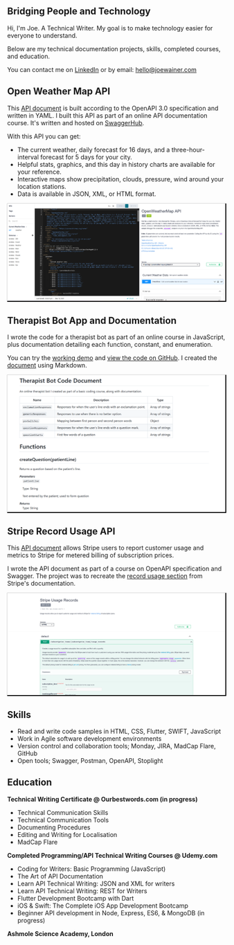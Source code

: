 ## Bridging People and Technology

Hi, I'm Joe. A Technical Writer. My goal is to make technology easier for everyone to understand.

Below are my technical documentation projects, skills, completed courses, and education. 

You can contact me on [LinkedIn](https://www.linkedin.com/in/joe-wainer-67264078/) or by email: <hello@joewainer.com> 

## Open Weather Map API 

This [API document](https://app.swaggerhub.com/apis-docs/Joe99/WeatherMapAPI/2.5) is built according to the OpenAPI 3.0 specification and written in YAML. I built this API as part of an online API documentation course. It's written and hosted on [SwaggerHub](https://swagger.io/). 

With this API you can get: 
* The current weather, daily forecast for 16 days, and a three-hour-interval forecast for 5 days for your city. 
* Helpful stats, graphics, and this day in history charts are available for your reference. 
* Interactive maps show precipitation, clouds, pressure, wind around your location stations. 
* Data is available in JSON, XML, or HTML format.

<a href="https://app.swaggerhub.com/apis-docs/Joe99/WeatherMapAPI/2.5"><img src="resources/Openweatherapi.png" style="box-shadow: 1px 1px 1px 1px black;"/></a>

## Therapist Bot App and Documentation 

I wrote the code for a therapist bot as part of an online course in JavaScript, plus documentation detailing each function, constant, and enumeration. 

You can try the [working demo](https://joewainer.github.io/therapist-bot/) and [view the code on GitHub](https://github.com/JoeWainer/therapist-bot/blob/main/index.html). I created the [document](https://github.com/JoeWainer/therapist-bot/blob/main/README.md) using Markdown.

<a href="https://github.com/JoeWainer/therapist-bot/blob/main/README.md"><img src="resources/therapistbotdoc.png" style="box-shadow: 1px 1px 1px 1px black;"/></a>

## Stripe Record Usage API 

This [API document](https://app.swaggerhub.com/apis-docs/JoeWainer/StripeUsageRecordsMock/2021-12-15/
) allows Stripe users to report customer usage and metrics to Stripe for metered billing of subscription prices. 

I wrote the API document as part of a course on OpenAPI specification and Swagger. The project was to recreate the [record usage section](https://stripe.com/docs/api/usage_records) from Stripe's documentation. 

<a href="https://app.swaggerhub.com/apis-docs/JoeWainer/StripeUsageRecordsMock/2021-12-15/"><img src="resources/recordusage.png" style="box-shadow: 1px 1px 1px 1px black;"/></a>
 
## Skills
 
 - Read and write code samples in HTML, CSS, Flutter, SWIFT, JavaScript
 - Work in Agile software development environments 
 - Version control and collaboration tools; Monday, JIRA, MadCap Flare, GitHub
 - Open tools; Swagger, Postman, OpenAPI, Stoplight

## Education

**Technical Writing Certificate @ Ourbestwords.com (in progress)**

- Technical Communication Skills
- Technical Communication Tools
- Documenting Procedures
- Editing and Writing for Localisation 
- MadCap Flare

**Completed Programming/API Technical Writing Courses @ Udemy.com**

- Coding for Writers: Basic Programming (JavaScript)
- The Art of API Documentation
- Learn API Technical Writing: JSON and XML for writers
- Learn API Technical Writing: REST for Writers
- Flutter Development Bootcamp with Dart
- iOS & Swift: The Complete iOS App Development Bootcamp
- Beginner API development in Node, Express, ES6, & MongoDB (in progress)

**Ashmole Science Academy, London**



